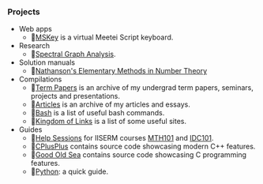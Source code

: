 ### Projects

- Web apps
  - 🌟[MSKey](https://github.com/huidr/mskey) is a virtual Meetei Script keyboard.
- Research
  - 🌟[Spectral Graph Analysis](https://github.com/huidr/spectral-graph-analysis).
- Solution manuals
  - 🌟[Nathanson's Elementary Methods in Number Theory](https://github.com/huidr/nathanson)
- Compilations
  - 🌟[Term Papers](https://github.com/huidr/term-papers) is an archive of my undergrad term papers, seminars, projects and presentations. 
  - 🌟[Articles](https://github.com/ronaldhuidrom/articles) is an archive of my articles and essays.
  - 🌟[Bash](https://github.com/huidr/bash) is a list of useful bash commands.
  - 🌟[Kingdom of Links](https://github.com/huidr/kingdom-of-links) is a list of some useful sites.
- Guides
  - 🌟[Help Sessions](https://github.com/huidr/help-sessions) for IISERM courses [MTH101](https://github.com/huidr/help-sessions/tree/main/mth101) and [IDC101](https://github.com/huidr/help-sessions/tree/main/idc101).
  - 🌟[CPlusPlus](https://github.com/huidr/cplusplus) contains source code showcasing modern C++ features.
  - 🌟[Good Old Sea](https://github.com/huidr/good-old-sea) contains source code showcasing C programming features.
  - 🌟[Python](https://github.com/huidr/python): a quick guide.
